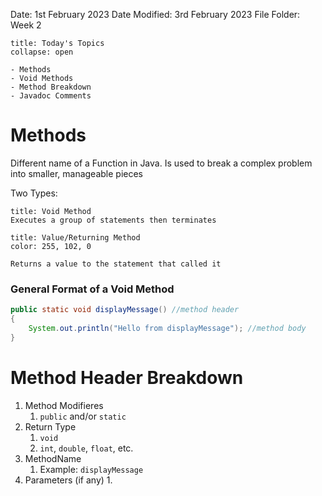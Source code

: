 Date: 1st February 2023
Date Modified: 3rd February 2023
File Folder: Week 2

```ad-abstract
title: Today's Topics
collapse: open

- Methods
- Void Methods
- Method Breakdown
- Javadoc Comments

```

# Methods

Different name of a Function in Java. Is used to break a complex problem into smaller, manageable pieces

Two Types:

```ad-hint
title: Void Method
Executes a group of statements then terminates
```

```ad-hint
title: Value/Returning Method
color: 255, 102, 0

Returns a value to the statement that called it
```

### General Format of a Void Method

```java
public static void displayMessage() //method header
{
	System.out.println("Hello from displayMessage"); //method body
}
```

# Method Header Breakdown

1. Method Modifieres
	1. `public` and/or `static`
2. Return Type
	1. `void`
	2. `int`, `double`, `float`, etc.
3. MethodName
	1. Example: `displayMessage`
4. Parameters (if any)
	1. 


